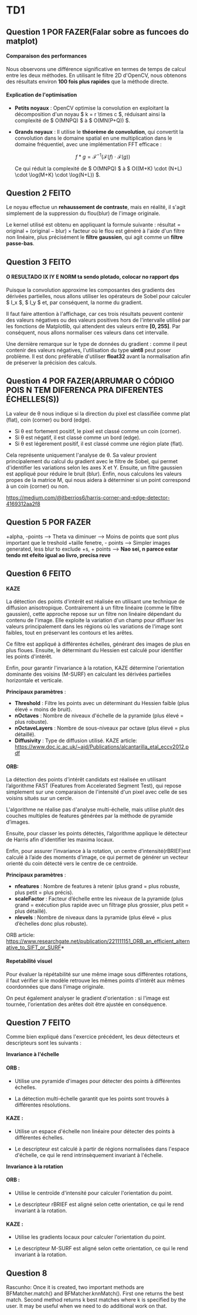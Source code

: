 # TD1

## Question 1 POR FAZER(Falar sobre as funcoes do matplot)

#### Comparaison des performances
Nous observons une différence significative en termes de temps de calcul entre les deux méthodes. En utilisant le filtre 2D d'OpenCV, nous obtenons des résultats environ **100 fois plus rapides** que la méthode directe.

#### Explication de l'optimisation
- **Petits noyaux** : OpenCV optimise la convolution en exploitant la décomposition d'un noyau $ k = r \times c $, réduisant ainsi la complexité de $ O(MNPQ) $ à $ O(MN(P+Q)) $.
- **Grands noyaux** : Il utilise le **théorème de convolution**, qui convertit la convolution dans le domaine spatial en une multiplication dans le domaine fréquentiel, avec une implémentation FFT efficace :
  
  $$ f * g = \mathcal{F}^{-1}(\mathcal{F}(f) \cdot \mathcal{F}(g)) $$
  
  Ce qui réduit la complexité de $ O(MNPQ) $ à $ O((M+K) \cdot (N+L) \cdot \log(M+K) \cdot \log(N+L)) $.

## Question 2 FEITO

Le noyau effectue un **rehaussement de contraste**, mais en réalité, il s'agit simplement de la suppression du flou(blur) de l'image originale.  

Le kernel utilisé est obtenu en appliquant la formule suivante :  $\text{résultat} = \text{original} + (\text{original} - \text{blur}) \times \text{facteur}$ où le flou est généré à l'aide d'un filtre non linéaire, plus précisément le **filtre gaussien**, qui agit comme un **filtre passe-bas**.

## Question 3 FEITO

#### O RESULTADO IX IY E NORM ta sendo plotado, colocar no rapport dps

Puisque la convolution approxime les composantes des gradients des dérivées partielles, nous allons utiliser les opérateurs de Sobel pour calculer $ I_x $, $ I_y $ et, par conséquent, la norme du gradient.  

Il faut faire attention à l'affichage, car ces trois résultats peuvent contenir des valeurs négatives ou des valeurs positives hors de l'intervalle utilisé par les fonctions de Matplotlib, qui attendent des valeurs entre **[0, 255]**. Par conséquent, nous allons normaliser ces valeurs dans cet intervalle.  

Une dernière remarque sur le type de données du gradient : comme il peut contenir des valeurs négatives, l'utilisation du type **uint8** peut poser problème. Il est donc préférable d'utiliser **float32** avant la normalisation afin de préserver la précision des calculs.

## Question 4 POR FAZER(ARRUMAR O CÓDIGO POIS N TEM DIFERENCA PRA DIFERENTES ÉCHELLES(S))

La valeur de θ nous indique si la direction du pixel est classifiée comme plat (flat), coin (corner) ou bord (edge).

- Si θ est fortement positif, le pixel est classé comme un coin (corner).
- Si θ est négatif, il est classé comme un bord (edge).
- Si θ est légèrement positif, il est classé comme une région plate (flat).

Cela représente uniquement l'analyse de θ. Sa valeur provient principalement du calcul du gradient avec le filtre de Sobel, qui permet d'identifier les variations selon les axes X et Y. Ensuite, un filtre gaussien est appliqué pour réduire le bruit (blur). Enfin, nous calculons les valeurs propes de la matrice M, qui nous aidera à déterminer si un point correspond à un coin (corner) ou non. 

https://medium.com/@itberrios6/harris-corner-and-edge-detector-4169312aa2f8

## Question 5  POR FAZER


+alpha, -points --> Theta va diminuer --> Moins de points que sont plus important que le treshold
+taille fenetre, - points --> Simpler images generated, less blur to exclude
+s, + points --> **Nao sei, n parece estar tendo mt efeito igual ao livro, precisa reve**

## Question 6 FEITO

#### KAZE

La détection des points d'intérêt est réalisée en utilisant une technique de diffusion anisotropique. Contrairement à un filtre linéaire (comme le filtre gaussien), cette approche repose sur un filtre non linéaire dépendant du contenu de l'image. Elle exploite la variation d'un champ pour diffuser les valeurs principalement dans les régions où les variations de l'image sont faibles, tout en préservant les contours et les arêtes.

Ce filtre est appliqué à différentes échelles, générant des images de plus en plus floues. Ensuite, le déterminant du Hessien est calculé pour identifier les points d'intérêt.

Enfin, pour garantir l'invariance à la rotation, KAZE détermine l'orientation dominante des voisins (M-SURF) en calculant les dérivées partielles horizontale et verticale.


**Principaux paramètres** :

- **Threshold** : Filtre les points avec un déterminant du Hessien faible (plus élevé = moins de bruit).
- **nOctaves** : Nombre de niveaux d'échelle de la pyramide (plus élevé = plus robuste).
- **nOctaveLayers** : Nombre de sous-niveaux par octave (plus élevé = plus détaillé).
- **Diffusivity** : Type de diffusion utilisé.
KAZE article: https://www.doc.ic.ac.uk/~ajd/Publications/alcantarilla_etal_eccv2012.pdf

#### ORB:

La détection des points d'intérêt candidats est réalisée en utilisant l’algorithme FAST (Features from Accelerated Segment Test), qui repose simplement sur une comparaison de l'intensité d'un pixel avec celle de ses voisins situés sur un cercle.  

L'algorithme ne réalise pas d'analyse multi-échelle, mais utilise plutôt des couches multiples de features générées par la méthode de pyramide d’images.  

Ensuite, pour classer les points détectés, l’algorithme applique le détecteur de Harris afin d'identifier les maxima locaux.  

Enfin, pour assurer l’invariance à la rotation, un centre d’intensité(rBRIEF)est calculé à l’aide des moments d’image, ce qui permet de générer un vecteur orienté du coin détecté vers le centre de ce centroïde.  

**Principaux paramètres** :
- **nfeatures** : Nombre de features à retenir (plus grand = plus robuste, plus petit = plus précis).  
- **scaleFactor** : Facteur d’échelle entre les niveaux de la pyramide (plus grand = exécution plus rapide avec un filtrage plus grossier, plus petit = plus détaillé).  
- **nlevels** : Nombre de niveaux dans la pyramide (plus élevé = plus d’échelles donc plus robuste).

ORB article: https://www.researchgate.net/publication/221111151_ORB_an_efficient_alternative_to_SIFT_or_SURF*

#### Repetabilité visuel

Pour évaluer la répétabilité sur une même image sous différentes rotations, il faut vérifier si le modèle retrouve les mêmes points d'intérêt aux mêmes coordonnées que dans l'image originale.  

On peut également analyser le gradient d'orientation : si l'image est tournée, l'orientation des arêtes doit être ajustée en conséquence.

## Question 7 FEITO

Comme bien expliqué dans l'exercice précédent, les deux détecteurs et descripteurs sont les suivants :

**Invariance à l'échelle** 
#### ORB :

- Utilise une pyramide d'images pour détecter des points à différentes échelles.
 
- La détection multi-échelle garantit que les points sont trouvés à différentes résolutions.

#### KAZE :

- Utilise un espace d'échelle non linéaire pour détecter des points à différentes échelles.

- Le descripteur est calculé à partir de régions normalisées dans l'espace d'échelle, ce qui le rend intrinsèquement invariant à l'échelle.

**Invariance à la rotation**
#### ORB :

- Utilise le centroïde d'intensité pour calculer l'orientation du point.

- Le descripteur rBRIEF est aligné selon cette orientation, ce qui le rend invariant à la rotation.

#### KAZE :

- Utilise les gradients locaux pour calculer l'orientation du point.

- Le descripteur M-SURF est aligné selon cette orientation, ce qui le rend invariant à la rotation.

## Question 8
Rascunho:
Once it is created, two important methods are BFMatcher.match() and BFMatcher.knnMatch(). First one returns the best match. Second method returns k best matches where k is specified by the user. It may be useful when we need to do additional work on that.
